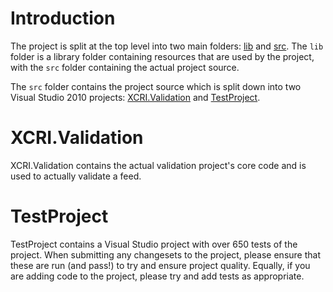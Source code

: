 # Introduction #

The project is split at the top level into two main folders: [lib](http://code.google.com/p/xcricap-validator/source/browse/#hg%2Flib) and [src](http://code.google.com/p/xcricap-validator/source/browse/#hg%2Fsrc).  The `lib` folder is a library folder containing resources that are used by the project, with the `src` folder containing the actual project source.

The `src` folder contains the project source which is split down into two Visual Studio 2010 projects: [XCRI.Validation](http://code.google.com/p/xcricap-validator/source/browse/#hg%2Fsrc%2FXCRI.Validation) and [TestProject](http://code.google.com/p/xcricap-validator/source/browse/#hg%2Fsrc%2FTestProject).

# XCRI.Validation #

XCRI.Validation contains the actual validation project's core code and is used to actually validate a feed.

# TestProject #

TestProject contains a Visual Studio project with over 650 tests of the project.  When submitting any changesets to the project, please ensure that these are run (and pass!) to try and ensure project quality.  Equally, if you are adding code to the project, please try and add tests as appropriate.